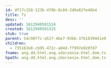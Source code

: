 ```yaml
---
id: df17c158-123b-4f8b-8c04-2d6e82fe46b4
title: Ts
desc: ''
updated: 1612940501524
created: 1612940501525
stub: true
parent: 54c9077c-a527-4be7-93bb-3761039441e9
children:
  - 735163e8-cb95-472c-a84d-ff997e020fd7
fname: ang.dd.html.ang.zdarzenie.html.dom.ts
hpath: ang.dd.html.ang.zdarzenie.html.dom.ts
---
```



